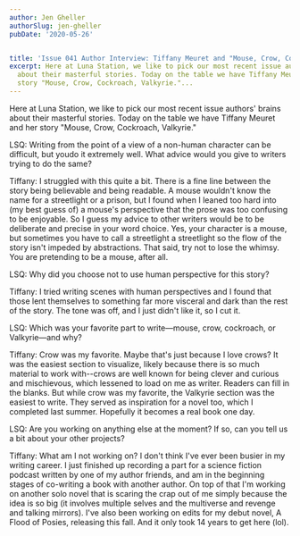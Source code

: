 ```yaml
---
author: Jen Gheller
authorSlug: jen-gheller
pubDate: '2020-05-26'


title: 'Issue 041 Author Interview: Tiffany Meuret and "Mouse, Crow, Cockroach, Valkyrie"'
excerpt: Here at Luna Station, we like to pick our most recent issue authors' brains
  about their masterful stories. Today on the table we have Tiffany Meuret and her
  story "Mouse, Crow, Cockroach, Valkyrie."...
---
```

Here at Luna Station, we like to pick our most recent issue authors' brains about their masterful stories. Today on the table we have Tiffany Meuret and her story "Mouse, Crow, Cockroach, Valkyrie."

LSQ: Writing from the point of a view of a non-human character can be difficult, but youdo it extremely well. What advice would you give to writers trying to do the same? 

Tiffany: I struggled with this quite a bit. There is a fine line between the story being believable and being readable. A mouse wouldn't know the name for a streetlight or a prison, but I found when I leaned too hard into (my best guess of) a mouse's perspective that the prose was too  confusing to be enjoyable. So I guess my advice to other writers would be to be deliberate and precise in your word choice. Yes, your character is a mouse, but sometimes you have to call a streetlight a streetlight so the flow of the story isn't impeded by abstractions. That said, try not to lose the whimsy. You are pretending to be a mouse, after all.

LSQ: Why did you choose not to use human perspective for this story?

Tiffany: I tried writing scenes with human perspectives and I found that those lent themselves to something far more visceral and dark than the rest of the story. The tone was off, and I just didn't like it, so I cut it.

LSQ: Which was your favorite part to write—mouse, crow, cockroach, or Valkyrie—and why?

Tiffany: Crow was my favorite. Maybe that's just because I love crows? It was the easiest section to visualize, likely because there is so much material to work with--crows are well known for being clever and curious and mischievous, which lessened to load on me as writer. Readers can fill in the blanks. But while crow was my favorite, the Valkyrie section was the easiest to write. They served as inspiration for a novel too, which I completed last summer. Hopefully it becomes a real book one day.

LSQ: Are you working on anything else at the moment? If so, can you tell us a bit about your other projects?

Tiffany: What am I not working on? I don't think I've ever been busier in my writing career. I just finished up recording a part for a science fiction podcast written by one of my author friends, and am in the beginning stages of co-writing a book with another author. On top of that I'm working on another solo novel that is scaring the crap out of me simply because the idea is so big (it involves multiple selves and the multiverse and revenge and talking mirrors). I've also been working on edits for my debut novel, A Flood of Posies, releasing this fall. And it only took 14 years to get here (lol).